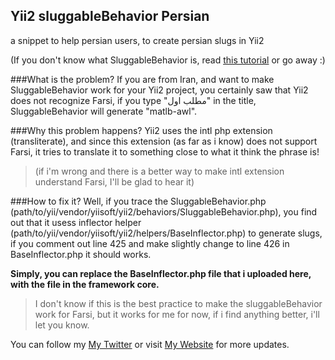 ## Yii2 sluggableBehavior Persian
a snippet to help persian users, to create persian slugs in Yii2

(If you don't know what SluggableBehavior is, read [this tutorial](http://code.tutsplus.com/tutorials/programming-with-yii2-sluggable-behavior--cms-23222) or go away :)

###What is the problem?
If you are from Iran, and want to make SluggableBehavior work for your Yii2 project, you certainly saw that Yii2 does not recognize Farsi, if you type "مطلب اول" in the title, SluggableBehavior will generate "matlb-awl".

###Why this problem happens?
Yii2 uses the intl php extension (transliterate), and since this extension (as far as i know) does not support Farsi, it tries to translate it to something close to what it think the phrase is!
> (if i'm wrong and there is a better way to make intl extension understand Farsi, I'll be glad to hear it)

###How to fix it?
Well, if you trace the SluggableBehavior.php (path/to/yii/vendor/yiisoft/yii2/behaviors/SluggableBehavior.php), you find out that it usess inflector helper (path/to/yii/vendor/yiisoft/yii2/helpers/BaseInflector.php) to generate slugs, if you comment out line 425 and make slightly change to line 426 in BaseInflector.php it should works.

**Simply, you can replace the BaseInflector.php file that i uploaded here, with the file in the framework core.**
>I don't know if this is the best practice to make the sluggableBehavior work for Farsi, but it works for me for now, if i find anything better, i'll let you know.



You can follow my [My Twitter](http://twitter.com/AlaFalaki) or visit [My Website](http://AlaFalaki.ir) for more updates.
